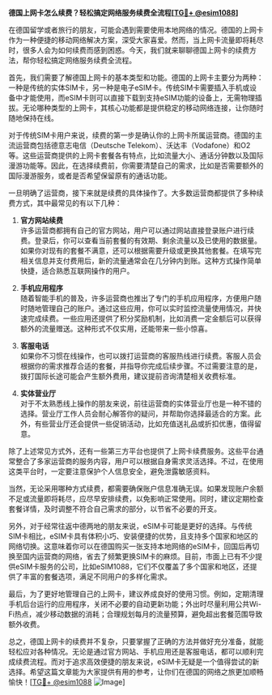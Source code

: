 **德国上网卡怎么续费？轻松搞定网络服务续费全流程[[TG💪+ @esim1088](https://t.me/s/esim1088)]**

在德国留学或者旅行的朋友，可能会遇到需要使用本地网络的情况。德国的上网卡作为一种便捷的移动网络解决方案，深受大家喜爱。然而，当上网卡流量即将耗尽时，很多人会为如何续费而感到困惑。今天，我们就来聊聊德国上网卡的续费方法，帮你轻松搞定网络服务续费全流程。

首先，我们需要了解德国上网卡的基本类型和功能。德国的上网卡主要分为两种：一种是传统的实体SIM卡，另一种是电子eSIM卡。传统SIM卡需要插入手机或设备中才能使用，而eSIM卡则可以直接下载到支持eSIM功能的设备上，无需物理插拔。无论哪种类型的上网卡，其核心功能都是提供稳定的移动网络连接，让你随时随地保持在线。

对于传统SIM卡用户来说，续费的第一步是确认你的上网卡所属运营商。德国的主流运营商包括德意志电信（Deutsche Telekom）、沃达丰（Vodafone）和O2等。这些运营商提供的上网卡套餐各有特点，比如流量大小、通话分钟数以及国际漫游功能等。因此，在选择续费前，你需要清楚自己的需求，比如是否需要额外的国际漫游服务，或者是否希望保留原有的通话功能。

一旦明确了运营商，接下来就是续费的具体操作了。大多数运营商都提供了多种续费方式，其中最常见的有以下几种：

1. **官方网站续费**  
   许多运营商都拥有自己的官方网站，用户可以通过网站直接登录账户进行续费。登录后，你可以查看当前套餐的有效期、剩余流量以及已使用的数据量。如果你对现有的套餐不满意，还可以根据需要升级或更换其他套餐。在填写完相关信息并支付费用后，新的流量通常会在几分钟内到账。这种方式操作简单快捷，适合熟悉互联网操作的用户。

2. **手机应用程序**  
   随着智能手机的普及，许多运营商也推出了专门的手机应用程序，方便用户随时随地管理自己的账户。通过这些应用，你可以实时监控流量使用情况，并快速完成续费。一些应用还提供了积分奖励机制，比如消费一定金额后可以获得额外的流量赠送。这种形式不仅实用，还能带来一些小惊喜。

3. **客服电话**  
   如果你不习惯在线操作，也可以拨打运营商的客服热线进行续费。客服人员会根据你的需求推荐合适的套餐，并指导你完成后续步骤。不过需要注意的是，拨打国际长途可能会产生额外费用，建议提前咨询清楚相关收费标准。

4. **实体营业厅**  
   对于不太熟悉线上操作的朋友来说，前往运营商的实体营业厅也是一种不错的选择。营业厅工作人员会耐心解答你的疑问，并帮助你选择最适合的方案。此外，有些营业厅还会提供一些促销活动，比如充值送礼品或折扣优惠，值得留意。

除了上述常见方式外，还有一些第三方平台也提供了上网卡续费服务。这些平台通常整合了多家运营商的服务内容，用户可以根据自身需求灵活选择。不过，在使用这类平台时，一定要注意保护个人信息安全，避免泄露敏感资料。

当然，无论采用哪种方式续费，都需要确保账户信息准确无误。如果发现账户余额不足或流量即将耗尽，应尽早安排续费，以免影响正常使用。同时，建议定期检查套餐详情，及时调整不符合自己需求的部分，以节省不必要的开支。

另外，对于经常往返中德两地的朋友来说，eSIM卡可能是更好的选择。与传统SIM卡相比，eSIM卡具有体积小巧、安装便捷的优势，且支持多个国家和地区的网络切换。这意味着你可以在德国购买一张支持本地网络的eSIM卡，回国后再切换至国内运营商的网络，省去了频繁更换SIM卡的麻烦。目前，市面上已有不少提供eSIM卡服务的公司，比如eSIM1088，它们不仅覆盖了多个国家和地区，还提供了丰富的套餐选项，满足不同用户的多样化需求。

最后，为了更好地管理自己的上网卡，建议养成良好的使用习惯。例如，定期清理手机后台运行的应用程序，关闭不必要的自动更新功能；外出时尽量利用公共Wi-Fi热点，减少移动数据的消耗；合理规划每月的流量预算，避免超出套餐范围导致额外收费。

总之，德国上网卡的续费并不复杂，只要掌握了正确的方法并做好充分准备，就能轻松应对各种情况。无论是通过官方网站、手机应用还是客服电话，都可以顺利完成续费流程。而对于追求高效便捷的朋友来说，eSIM卡无疑是一个值得尝试的新选择。希望这篇文章能为大家提供有用的参考，让你们在德国的网络之旅更加顺畅愉快！[[TG💪+ @esim1088](https://t.me/s/esim1088) ![Image](https://i.postimg.cc/4NQfJmqS/Snipaste-2025-05-13-00-14-12.png)]